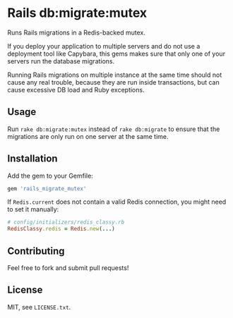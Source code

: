 # Rails db:migrate:mutex

Runs Rails migrations in a Redis-backed mutex.

If you deploy your application to multiple servers and do not use a deployment tool
like Capybara, this gems makes sure that only one of your servers run the database migrations.

Running Rails migrations on multiple instance at the same time should not cause any real trouble,
because they are run inside transactions, but can cause excessive DB load and Ruby exceptions.

## Usage

Run `rake db:migrate:mutex` instead of `rake db:migrate` to ensure that the migrations
are only run on one server at the same time.

## Installation

Add the gem to your Gemfile:

```ruby
gem 'rails_migrate_mutex'
```

If `Redis.current` does not contain a valid Redis connection, you might need to set it manually:

```ruby
# config/initializers/redis_classy.rb
RedisClassy.redis = Redis.new(...)
```

## Contributing

Feel free to fork and submit pull requests!

## License
MIT, see `LICENSE.txt`.
